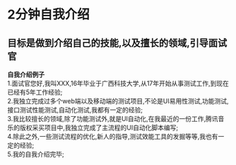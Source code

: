 # 2分钟自我介绍  
## 目标是做到介绍自己的技能,以及擅长的领域,引导面试官  

**自我介绍例子**  
  1.面试官您好,我叫XXX,16年毕业于广西科技大学,从17年开始从事测试工作,到现在已经有5年工作经验;  
  2.我独立完成过多个web端以及移动端的测试项目,不论是UI易用性测试,功能测试,接口测试性能测试,自动化测试,我都有一定的经验;  
  3.我比较擅长的领域,除了功能测试外,就是UI自动化,在我最近的一份工作,腾讯音乐的版权采买项目中,我独立完成了主流程的UI自动化脚本编写;  
  4.除此之外,一些测试流程的优化,新人的指导,测试效能工具的发掘等等,我也有一定的经验;  
  5.我的自我介绍完毕;  
  